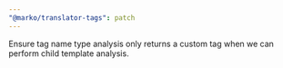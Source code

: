 ```yaml
---
"@marko/translator-tags": patch
---
```


Ensure tag name type analysis only returns a custom tag when we can perform child template analysis.

